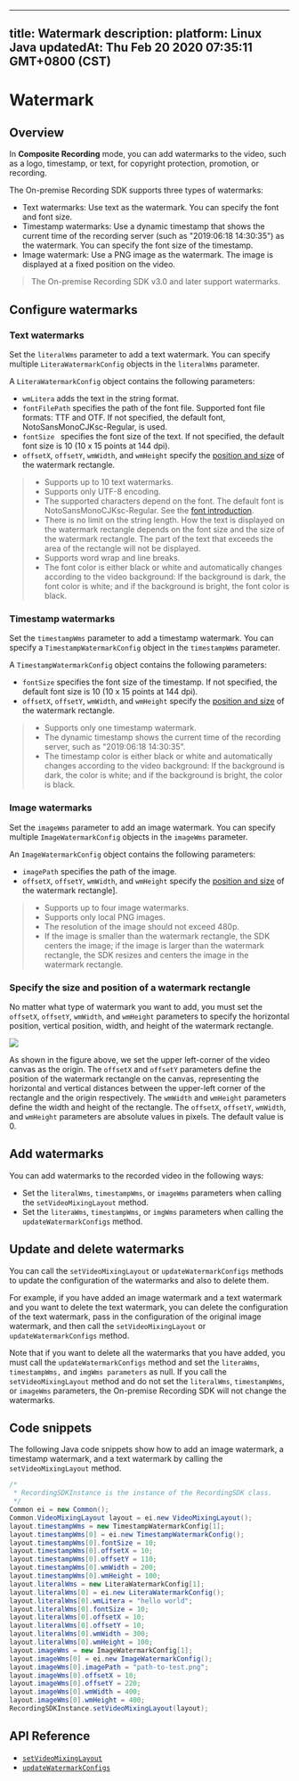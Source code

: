 
---
title: Watermark
description: 
platform: Linux Java
updatedAt: Thu Feb 20 2020 07:35:11 GMT+0800 (CST)
---
# Watermark
## Overview

In **Composite Recording** mode, you can add watermarks to the video, such as a logo, timestamp, or text, for copyright protection, promotion, or recording.

The On-premise Recording SDK supports three types of watermarks: 

- Text watermarks: Use text as the watermark. You can specify the font and font size.
- Timestamp watermarks: Use a dynamic timestamp that shows the current time of the recording server (such as "2019:06:18 14:30:35") as the watermark. You can specify the font size of the timestamp.
- Image watermark: Use a PNG image as the watermark. The image is displayed at a fixed position on the video.

> The On-premise Recording SDK v3.0 and later support watermarks.

## Configure watermarks

### Text watermarks

Set the `literalWms` parameter to add a text watermark. You can specify multiple `LiteraWatermarkConfig` objects in the `literalWms` parameter. 

A `LiteraWatermarkConfig` object contains the following parameters:

- `wmLitera` adds the text in the string format.
- `fontFilePath` specifies the path of the font file. Supported font file formats: TTF and OTF. If not specified, the default font, NotoSansMonoCJKsc-Regular, is used.
- `fontSize ` specifies the font size of the text. If not specified, the default font size is 10 (10 x 15 points at 144 dpi).
- `offsetX`, `offsetY`,  `wmWidth`, and `wmHeight` specify the [position and size](#size) of the watermark rectangle.

> - Supports up to 10 text watermarks.
> - Supports only UTF-8 encoding.
> - The supported characters depend on the font. The default font is NotoSansMonoCJKsc-Regular. See the [font introduction](https://www.google.com/get/noto/help/cjk/).
> - There is no limit on the string length. How the text is displayed on the watermark rectangle depends on the font size and the size of the watermark rectangle. The part of the text that exceeds the area of the rectangle will not be displayed.
> - Supports word wrap and line breaks.
> - The font color is either black or white and automatically changes according to the video background: If the background is dark, the font color is white; and if the background is bright, the font color is black.

### Timestamp watermarks

Set the `timestampWms` parameter to add a timestamp watermark. You can specify a `TimestampWatermarkConfig` object in the `timestampWms` parameter.

A `TimestampWatermarkConfig` object contains the following parameters:

- `fontSize` specifies the font size of the timestamp. If not specified, the default font size is 10 (10 x 15 points at 144 dpi).
- `offsetX`,  `offsetY`,  `wmWidth`, and `wmHeight` specify the [position and size](#size) of the watermark rectangle.

> - Supports only one timestamp watermark.
> - The dynamic timestamp shows the current time of the recording server, such as "2019:06:18 14:30:35".
> - The timestamp color is either black or white and automatically changes according to the video background: If the background is dark, the color is white; and if the background is bright, the color is black.

### Image watermarks

Set the `imageWms` parameter to add an image watermark.  You can specify multiple `ImageWatermarkConfig` objects in the `imageWms` parameter. 

An `ImageWatermarkConfig` object contains the following parameters:

- `imagePath` specifies the path of the image.
- `offsetX`, `offsetY`, `wmWidth`, and `wmHeight` specify the [position and size](#size) of the watermark rectangle].

> - Supports up to four image watermarks.
> - Supports only local PNG images.
> - The resolution of the image should not exceed 480p.
> - If the image is smaller than the watermark rectangle, the SDK centers the image; if the image is larger than the watermark rectangle, the SDK resizes and centers the image in the watermark rectangle.

### <a name="size"></a>Specify the size and position of a watermark rectangle

No matter what type of watermark you want to add, you must set the `offsetX`, `offsetY`, `wmWidth`, and `wmHeight` parameters to specify the horizontal position, vertical position, width, and height of the watermark rectangle.

![](https://web-cdn.agora.io/docs-files/1564742707814)

As shown in the figure above, we set the upper left-corner of the video canvas as the origin. The `offsetX` and `offsetY` parameters define the position of the watermark rectangle on the canvas, representing the horizontal and vertical distances between the upper-left corner of the rectangle and the origin respectively. The `wmWidth` and `wmHeight` parameters define the width and height of the rectangle. The `offsetX`, `offsetY`, `wmWidth`, and `wmHeight` parameters are absolute values in pixels. The default value is 0.

## Add watermarks 

You can add watermarks to the recorded video in the following ways:

- Set the `literalWms`, `timestampWms`, or `imageWms` parameters when calling the `setVideoMixingLayout` method.
- Set the `literaWms`, `timestampWms`, or `imgWms` parameters when calling the `updateWatermarkConfigs` method.

## Update and delete watermarks

You can call the `setVideoMixingLayout` or `updateWatermarkConfigs` methods to update the configuration of the watermarks and also to delete them.

For example, if you have added an image watermark and a text watermark and you want to delete the text watermark, you can delete the configuration of the text watermark, pass in the configuration of the original image watermark, and then call the `setVideoMixingLayout`  or `updateWatermarkConfigs` method.

Note that if you want to delete all the watermarks that you have added, you must call the `updateWatermarkConfigs` method and set the `literaWms`, `timestampWms,` and `imgWms parameters` as null. If you call the `setVideoMixingLayout` method and do not set the `literalWms`, `timestampWms`, or `imageWms` parameters, the On-premise Recording SDK will not change the watermarks. 

## Code snippets

The following Java code snippets show how to add an image watermark, a timestamp watermark, and a text watermark by calling the `setVideoMixingLayout` method.

```java
/*
 * RecordingSDKInstance is the instance of the RecordingSDK class.
 */
Common ei = new Common();
Common.VideoMixingLayout layout = ei.new VideoMixingLayout();
layout.timestampWms = new TimestampWatermarkConfig[1];
layout.timestampWms[0] = ei.new TimestampWatermarkConfig();
layout.timestampWms[0].fontSize = 10;
layout.timestampWms[0].offsetX = 10;
layout.timestampWms[0].offsetY = 110;
layout.timestampWms[0].wmWidth = 200;
layout.timestampWms[0].wmHeight = 100;
layout.literalWms = new LiteraWatermarkConfig[1];
layout.literalWms[0] = ei.new LiteraWatermarkConfig();
layout.literalWms[0].wmLitera = "hello world";
layout.literalWms[0].fontSize = 10;
layout.literalWms[0].offsetX = 10;
layout.literalWms[0].offsetY = 10;
layout.literalWms[0].wmWidth = 300;
layout.literalWms[0].wmHeight = 100;
layout.imageWms = new ImageWatermarkConfig[1];
layout.imageWms[0] = ei.new ImageWatermarkConfig();
layout.imageWms[0].imagePath = "path-to-test.png";
layout.imageWms[0].offsetX = 10;
layout.imageWms[0].offsetY = 220;
layout.imageWms[0].wmWidth = 400;
layout.imageWms[0].wmHeight = 400;
RecordingSDKInstance.setVideoMixingLayout(layout);
```

## API Reference

- [`setVideoMixingLayout`](https://docs.agora.io/en/Recording/API%20Reference/recording_java/classio_1_1agora_1_1recording_1_1_recording_s_d_k.html?transId=2.8.0#a5834d23933d66ff7a5555b0de22c4313)
- [`updateWatermarkConfigs`](https://docs.agora.io/en/Recording/API%20Reference/recording_java/classio_1_1agora_1_1recording_1_1_recording_s_d_k.html?transId=2.8.0#a88eb63ddbae307480770c4376444d473)
